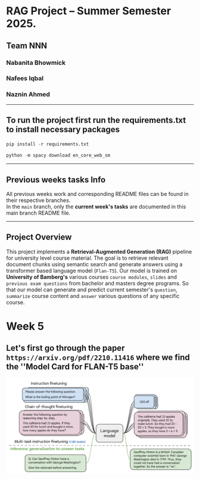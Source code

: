 # RAG Project – Summer Semester 2025. 
## Team NNN
### Nabanita Bhowmick
### Nafees Iqbal
### Naznin Ahmed

---

## To run the project first run the requirements.txt to install necessary packages
```python 
pip install -r requirements.txt
```
```python 
python -m spacy download en_core_web_sm
```


---

## Previous weeks tasks Info

All previous weeks work and corresponding README files can be found in their respective branches.  
In the `main` branch, only the **current week's tasks** are documented in this main branch README file.

---

## Project Overview

This project implements a **Retrieval-Augmented Generation (RAG)** pipeline for university level course material. The goal is to retrieve relevant document chunks using semantic search and generate answers using a transformer based language model (`Flan-T5`). Our model is trained on **University of Bamberg's** various courses `course modules`, `slides` and `previous exam questions`  from bachelor and masters degree programs. So that our model can generate and predict current semester's `question`, `summarize` course content and `answer` various questions of any specific course.

# Week 5

## Let's first go through the paper `https://arxiv.org/pdf/2210.11416` where we find the ''Model Card for FLAN-T5 base''

![model card 1](https://github.com/nafees-iqbal/NLProc-Proj-M-SS25/blob/main/images/flan2_architecture.jpg?raw=true)
